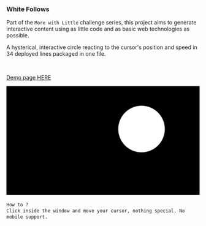 ### White Follows

Part of the `More with Little` challenge series, this project aims to generate interactive content using as little code and as basic web technologies as possible.

A hysterical, interactive circle reacting to the cursor's position and speed in 34 deployed lines packaged in one file.

<br />

[Demo page HERE](https://olgv.github.io/morelittle-whitefollows/)

![](/whitefollows.jpg)
```
How to ?  
Click inside the window and move your cursor, nothing special. No mobile support.
```